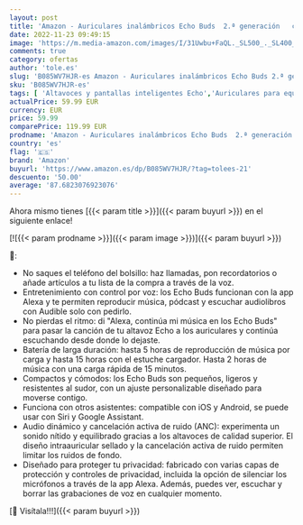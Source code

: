 ```yaml
---
layout: post
title: 'Amazon - Auriculares inalámbricos Echo Buds  2.ª generación   con cancelación activa del ruido y Alexa | Negro'
date: 2022-11-23 09:49:15
image: 'https://m.media-amazon.com/images/I/31Uwbu+FaQL._SL500_._SL400_.jpg'
comments: true
category: ofertas
author: 'tole.es'
slug: 'B085WV7HJR-es Amazon - Auriculares inalámbricos Echo Buds 2.ª generación...'
sku: 'B085WV7HJR-es'
tags: [ 'Altavoces y pantallas inteligentes Echo','Auriculares para equipo de audio','Auriculares y accesorios','Dispositivos Amazon','Dispositivos Amazon y Accesorios','Electrónica','alexa','amazon','🇪🇸', ]
actualPrice: 59.99 EUR
currency: EUR
price: 59.99
comparePrice: 119.99 EUR
prodname: 'Amazon - Auriculares inalámbricos Echo Buds  2.ª generación   con cancelación activa del ruido y Alexa | Negro'
country: 'es'
flag: '🇪🇸'
brand: 'Amazon'
buyurl: 'https://www.amazon.es/dp/B085WV7HJR/?tag=tolees-21'
descuento: '50.00'
average: '87.6823076923076'
---
```


Ahora mismo tienes [{{< param title >}}]({{< param buyurl >}}) en el siguiente enlace!

[![{{< param prodname >}}]({{< param image >}})]({{< param buyurl >}})

🔎:

- No saques el teléfono del bolsillo: haz llamadas, pon recordatorios o añade artículos a tu lista de la compra a través de la voz.
- Entretenimiento con control por voz: los Echo Buds funcionan con la app Alexa y te permiten reproducir música, pódcast y escuchar audiolibros con Audible solo con pedirlo.
- No pierdas el ritmo: di "Alexa, continúa mi música en los Echo Buds" para pasar la canción de tu altavoz Echo a los auriculares y continúa escuchando desde donde lo dejaste.
- Batería de larga duración: hasta 5 horas de reproducción de música por carga y hasta 15 horas con el estuche cargador. Hasta 2 horas de música con una carga rápida de 15 minutos.
- Compactos y cómodos: los Echo Buds son pequeños, ligeros y resistentes al sudor, con un ajuste personalizable diseñado para moverse contigo.
- Funciona con otros asistentes: compatible con iOS y Android, se puede usar con Siri y Google Assistant.
- Audio dinámico y cancelación activa de ruido (ANC): experimenta un sonido nítido y equilibrado gracias a los altavoces de calidad superior. El diseño intraauricular sellado y la cancelación activa de ruido permiten limitar los ruidos de fondo.
- Diseñado para proteger tu privacidad: fabricado con varias capas de protección y controles de privacidad, incluida la opción de silenciar los micrófonos a través de la app Alexa. Además, puedes ver, escuchar y borrar las grabaciones de voz en cualquier momento.

[🛒 Visítala!!!]({{< param buyurl >}})
